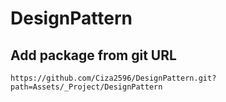 # DesignPattern
## Add package from git URL
```
https://github.com/Ciza2596/DesignPattern.git?path=Assets/_Project/DesignPattern
```

